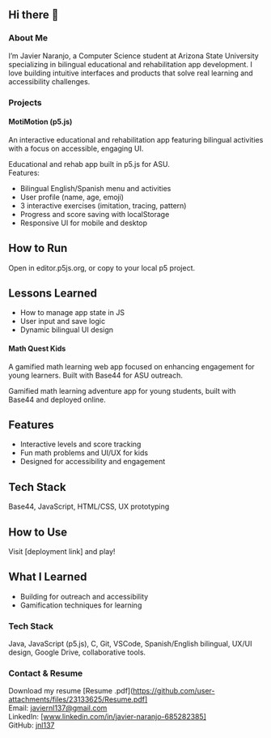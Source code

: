 ## Hi there 👋

### About Me

I’m Javier Naranjo, a Computer Science student at Arizona State University specializing in bilingual educational and rehabilitation app development. I love building intuitive interfaces and products that solve real learning and accessibility challenges.

### Projects

#### MotiMotion (p5.js)
An interactive educational and rehabilitation app featuring bilingual activities with a focus on accessible, engaging UI. 

Educational and rehab app built in p5.js for ASU.  
Features:
- Bilingual English/Spanish menu and activities
- User profile (name, age, emoji)
- 3 interactive exercises (imitation, tracing, pattern)
- Progress and score saving with localStorage
- Responsive UI for mobile and desktop

## How to Run
Open in editor.p5js.org, or copy to your local p5 project.

## Lessons Learned
- How to manage app state in JS
- User input and save logic
- Dynamic bilingual UI design


#### Math Quest Kids
A gamified math learning web app focused on enhancing engagement for young learners. Built with Base44 for ASU outreach.

Gamified math learning adventure app for young students, built with Base44 and deployed online.

## Features
- Interactive levels and score tracking
- Fun math problems and UI/UX for kids
- Designed for accessibility and engagement

## Tech Stack
Base44, JavaScript, HTML/CSS, UX prototyping


## How to Use
Visit [deployment link] and play!

## What I Learned
- Building for outreach and accessibility
- Gamification techniques for learning

### Tech Stack
Java, JavaScript (p5.js), C, Git, VSCode, Spanish/English bilingual, UX/UI design, Google Drive, collaborative tools.

### Contact & Resume
Download my resume [Resume .pdf](https://github.com/user-attachments/files/23133625/Resume.pdf]  
Email: javiernl137@gmail.com  
LinkedIn: [www.linkedin.com/in/javier-naranjo-685282385]  
GitHub: [jnl137](https://github.com/jnl137)

